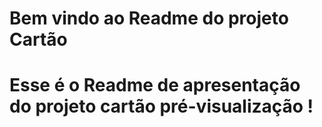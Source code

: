 # Bem vindo ao Readme do projeto Cartão #

# Esse é o Readme de apresentação do projeto cartão pré-visualização !
